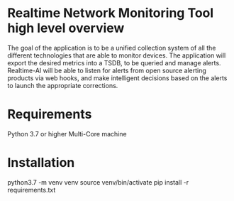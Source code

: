 # Realtime Network Monitoring Tool high level overview
The goal of the application is to be a unified collection system of all the different technologies that are able to monitor devices.  The application will export the desired metrics into a TSDB, to be queried and manage alerts. Realtime-AI will be able to listen for alerts from open source alerting products via web hooks, and make intelligent decisions based on the alerts to launch the appropriate corrections. 

# Requirements
Python 3.7 or higher 
Multi-Core machine

# Installation 
python3.7 -m venv venv 
source venv/bin/activate 
pip install -r requirements.txt 
